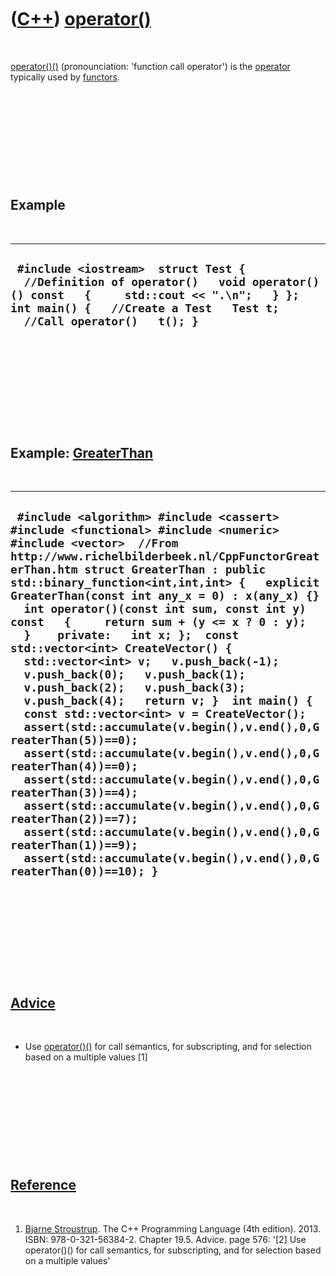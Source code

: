 



 

 

 

 

 

([C++](Cpp.htm)) [operator()](CppOperatorFunctionCall.htm)
==========================================================

 

[operator()()](CppOperatorFunctionCall.htm) (pronounciation: 'function
call operator') is the [operator](CppOperator.htm) typically used by
[functors](CppFunctor.htm).

 

 

 

 

 

Example
-------

 

  ---------------------------------------------------------------------------------------------------------------------------------------------------------------------------------------------------------
  ` #include <iostream>  struct Test {   //Definition of operator()   void operator()() const   {     std::cout << ".\n";   } };  int main() {   //Create a Test   Test t;    //Call operator()   t(); }`
  ---------------------------------------------------------------------------------------------------------------------------------------------------------------------------------------------------------

 

 

 

 

 

Example: [GreaterThan](CppFunctorGreaterThan.htm)
-------------------------------------------------

 

  --------------------------------------------------------------------------------------------------------------------------------------------------------------------------------------------------------------------------------------------------------------------------------------------------------------------------------------------------------------------------------------------------------------------------------------------------------------------------------------------------------------------------------------------------------------------------------------------------------------------------------------------------------------------------------------------------------------------------------------------------------------------------------------------------------------------------------------------------------------------------------------------------------------------------------------------------------------------------------------------------------------------------------------------------------------------------------------------
  ` #include <algorithm> #include <cassert> #include <functional> #include <numeric> #include <vector>  //From http://www.richelbilderbeek.nl/CppFunctorGreaterThan.htm struct GreaterThan : public std::binary_function<int,int,int> {   explicit GreaterThan(const int any_x = 0) : x(any_x) {}   int operator()(const int sum, const int y) const   {     return sum + (y <= x ? 0 : y);   }    private:   int x; };  const std::vector<int> CreateVector() {   std::vector<int> v;   v.push_back(-1);   v.push_back(0);   v.push_back(1);   v.push_back(2);   v.push_back(3);   v.push_back(4);   return v; }  int main() {   const std::vector<int> v = CreateVector();   assert(std::accumulate(v.begin(),v.end(),0,GreaterThan(5))==0);   assert(std::accumulate(v.begin(),v.end(),0,GreaterThan(4))==0);   assert(std::accumulate(v.begin(),v.end(),0,GreaterThan(3))==4);   assert(std::accumulate(v.begin(),v.end(),0,GreaterThan(2))==7);   assert(std::accumulate(v.begin(),v.end(),0,GreaterThan(1))==9);   assert(std::accumulate(v.begin(),v.end(),0,GreaterThan(0))==10); }`
  --------------------------------------------------------------------------------------------------------------------------------------------------------------------------------------------------------------------------------------------------------------------------------------------------------------------------------------------------------------------------------------------------------------------------------------------------------------------------------------------------------------------------------------------------------------------------------------------------------------------------------------------------------------------------------------------------------------------------------------------------------------------------------------------------------------------------------------------------------------------------------------------------------------------------------------------------------------------------------------------------------------------------------------------------------------------------------------------

 

 

 

 

 

[Advice](CppAdvice.htm)
-----------------------

 

-   Use [operator()()](CppOperatorFunctionCall.htm) for call semantics,
    for subscripting, and for selection based on a multiple values \[1\]

 

 

 

 

 

[Reference](CppReferences.htm)
------------------------------

 

1.  [Bjarne Stroustrup](CppBjarneStroustrup.htm). The C++ Programming
    Language (4th edition). 2013. ISBN: 978-0-321-56384-2. Chapter 19.5.
    Advice. page 576: '\[2\] Use operator()() for call semantics, for
    subscripting, and for selection based on a multiple values'

 

 

 

 

 





 



